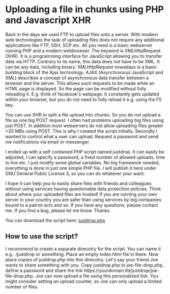<h1>Uploading a file in chunks using PHP and Javascript XHR</h1>
<p>Back in the days we used FTP to upload files onto a server. With modern web technologies the task of uploading files does not require any additional applications like FTP, SSH, SCP etc. All you need is a basic webserver running PHP and a modern webbrowser. The keyword is XMLHttpRequest (XHR). It is a programming interface for JavaScript allowing you to transfer data via HTTP. Contrary to its name, this data does not have to be XML. It can be any data, including binary. XMLHttpRequest nowadays is a basic building block of the Ajax technology. AJAX (Asynchronous JavaScript and XML) describes a concept of asynchronous data transfer between a browser and the server. This allows such requests to be made while an HTML page is displayed. So the page can be modified without fully reloading it. E.g. think of facebook's webpage. It constantly gets updated within your browser, but you do not need to fully reload it e.g. using the F5 key.</p>
<p>You can use XHR to split a file upload into chunks. So you do not upload a file as one big POST request. I often had problems uploading big files using just POST. In addition most webservers do not allow uploading files greater >20 MBs using POST. This is why I created the script initially. Secondly I wanted to control what a user can upload. Request a password and send me notifications via email or messenger.</p>
<p>I ended up with a self contained PHP script named justdrop. It can easily be adjusted, I can specify a password, a fixed number of allowed uploads, time to live etc. I just modify some global variables. No big framework needed, everything is done in just one simple PHP file. I will publish it here under GNU General Public License 3, so you can do whatever your want.</p>
<p>I hope it can help you to easily share files with friends and colleagues without using services having questionable data protection policies. Think about where your uploaded files are hosted! If you are running your own server in your country you are safer than using services by big companies bound to a patriot acts and so. If you have any questions, please contact me. If you find a bug, please let me know. Thanks.</p>
<p>You can download the script here: <a href="justdrop.php" title="Just Drop chunked php file uploader">justdrop.php</a></p>
<h2>How to use the script?</h2>
<p>I recommend to create a separate direcotry for the script. You can name it e.g. ./justdrop or something. Place an empty index.html file in there. Now place copies of justdrop.php into this direcotry. Let's say your friend Joe wants to share something with you. Copy justdrop.php to joe-file-drop.php, define a password and share the link https://yourdomain.tld/justdrop/joe-file-drop.php. Joe can now upload a file using this personalized link. You might consider setting an upload counter, so Joe can only upload a limited number of files.</p>

